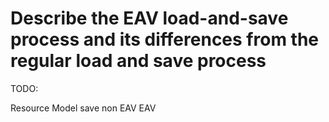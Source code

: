 # Describe the EAV load-and-save process and its differences from the regular load and save process

TODO:

Resource Model save
non EAV
EAV
